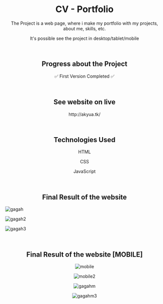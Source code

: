 <h1 align="center">CV - Portfolio</h1>

<p align="center"> The Project is a web page, where i make my portfolio with my projects, about me, skills, etc. </p>
<p align="center"> It's possible see the project in desktop/tablet/mobile </p>

<br>

<h2 align="center"> Progress about the Project </h2>
<p align="center"> ✅ First Version Completed ✅ </p>

<br>

<h2 align="center"> See website on live </h2>
<p align="center"> http://akyua.tk/ </p>

<br>

<h2 align="center"> Technologies Used </h2>

<p align="center"> HTML </p>
<p align="center"> CSS </p>
<p align="center"> JavaScript </p>

<br>

<h2 align="center"> Final Result of the website </h2>

![gagah](https://user-images.githubusercontent.com/75745796/202786394-c8c42f48-27d5-4fdb-b924-67518836dfa5.png)

![gagah2](https://user-images.githubusercontent.com/75745796/202786435-311fbb92-9d39-4dce-bee0-cf583ccc7e56.png)

![gagah3](https://user-images.githubusercontent.com/75745796/202786445-1a0ecf54-ac30-4560-b31c-547ad7f46c68.png)

<br>

<h2 align="center"> Final Result of the website [MOBILE] </h2>

<div align="center">

![mobile](https://user-images.githubusercontent.com/75745796/203414267-6cd335b7-7ade-45ff-81ae-fc066e209b8b.png)

![mobile2](https://user-images.githubusercontent.com/75745796/203414873-f43e489c-717d-41b0-a85b-2787ef6f04f9.png)

![gagahm](https://user-images.githubusercontent.com/75745796/202786934-87294c4e-420c-44dd-a68b-a88f695c7d05.png)

![gagahm3](https://user-images.githubusercontent.com/75745796/202786938-3c9642f0-8bfd-46a7-a3bc-c6d737f17d9e.png)
</div>
